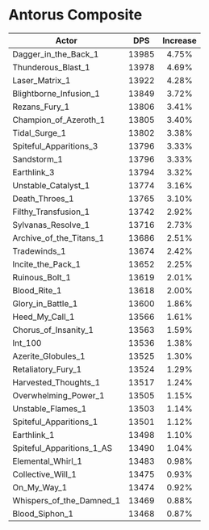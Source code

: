 # Antorus Composite
| Actor | DPS | Increase |
|---|:---:|:---:|
|Dagger_in_the_Back_1|13985|4.75%|
|Thunderous_Blast_1|13978|4.69%|
|Laser_Matrix_1|13922|4.28%|
|Blightborne_Infusion_1|13849|3.72%|
|Rezans_Fury_1|13806|3.41%|
|Champion_of_Azeroth_1|13805|3.40%|
|Tidal_Surge_1|13802|3.38%|
|Spiteful_Apparitions_3|13796|3.33%|
|Sandstorm_1|13796|3.33%|
|Earthlink_3|13794|3.32%|
|Unstable_Catalyst_1|13774|3.16%|
|Death_Throes_1|13765|3.10%|
|Filthy_Transfusion_1|13742|2.92%|
|Sylvanas_Resolve_1|13716|2.73%|
|Archive_of_the_Titans_1|13686|2.51%|
|Tradewinds_1|13674|2.42%|
|Incite_the_Pack_1|13652|2.25%|
|Ruinous_Bolt_1|13619|2.01%|
|Blood_Rite_1|13618|2.00%|
|Glory_in_Battle_1|13600|1.86%|
|Heed_My_Call_1|13566|1.61%|
|Chorus_of_Insanity_1|13563|1.59%|
|Int_100|13536|1.38%|
|Azerite_Globules_1|13525|1.30%|
|Retaliatory_Fury_1|13524|1.29%|
|Harvested_Thoughts_1|13517|1.24%|
|Overwhelming_Power_1|13505|1.15%|
|Unstable_Flames_1|13503|1.14%|
|Spiteful_Apparitions_1|13501|1.12%|
|Earthlink_1|13498|1.10%|
|Spiteful_Apparitions_1_AS|13490|1.04%|
|Elemental_Whirl_1|13483|0.98%|
|Collective_Will_1|13475|0.93%|
|On_My_Way_1|13474|0.92%|
|Whispers_of_the_Damned_1|13469|0.88%|
|Blood_Siphon_1|13468|0.87%|
